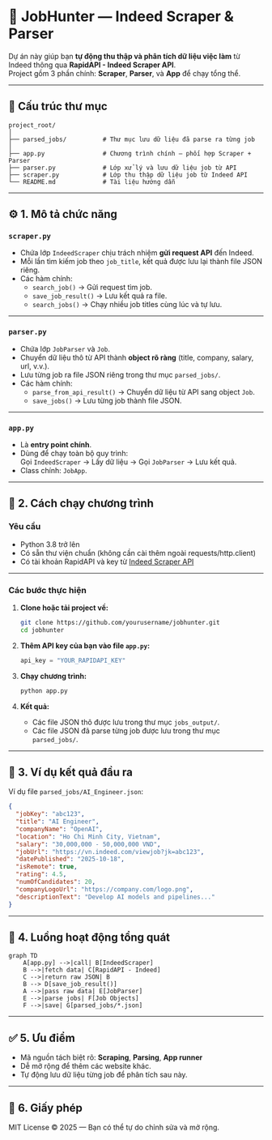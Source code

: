 # 🧠 JobHunter — Indeed Scraper & Parser

Dự án này giúp bạn **tự động thu thập và phân tích dữ liệu việc làm** từ Indeed thông qua **RapidAPI - Indeed Scraper API**.  
Project gồm 3 phần chính: **Scraper**, **Parser**, và **App** để chạy tổng thể.

---

## 📁 Cấu trúc thư mục

```
project_root/
│
├── parsed_jobs/          # Thư mục lưu dữ liệu đã parse ra từng job
│
├── app.py                # Chương trình chính — phối hợp Scraper + Parser
├── parser.py             # Lớp xử lý và lưu dữ liệu job từ API
├── scraper.py            # Lớp thu thập dữ liệu job từ Indeed API
└── README.md             # Tài liệu hướng dẫn
```

---

## ⚙️ 1. Mô tả chức năng

### **`scraper.py`**
- Chứa lớp `IndeedScraper` chịu trách nhiệm **gửi request API** đến Indeed.
- Mỗi lần tìm kiếm job theo `job_title`, kết quả được lưu lại thành file JSON riêng.
- Các hàm chính:
  - `search_job()` → Gửi request tìm job.
  - `save_job_result()` → Lưu kết quả ra file.
  - `search_jobs()` → Chạy nhiều job titles cùng lúc và tự lưu.

---

### **`parser.py`**
- Chứa lớp `JobParser` và `Job`.
- Chuyển dữ liệu thô từ API thành **object rõ ràng** (title, company, salary, url, v.v.).
- Lưu từng job ra file JSON riêng trong thư mục `parsed_jobs/`.
- Các hàm chính:
  - `parse_from_api_result()` → Chuyển dữ liệu từ API sang object `Job`.
  - `save_jobs()` → Lưu từng job thành file JSON.

---

### **`app.py`**
- Là **entry point chính**.
- Dùng để chạy toàn bộ quy trình:  
  Gọi `IndeedScraper` → Lấy dữ liệu → Gọi `JobParser` → Lưu kết quả.
- Class chính: `JobApp`.

---

## 🚀 2. Cách chạy chương trình

### **Yêu cầu**
- Python 3.8 trở lên  
- Có sẵn thư viện chuẩn (không cần cài thêm ngoài requests/http.client)
- Có tài khoản RapidAPI và key từ [Indeed Scraper API](https://rapidapi.com/)

---

### **Các bước thực hiện**

1. **Clone hoặc tải project về:**
   ```bash
   git clone https://github.com/yourusername/jobhunter.git
   cd jobhunter
   ```

2. **Thêm API key của bạn vào file `app.py`:**
   ```python
   api_key = "YOUR_RAPIDAPI_KEY"
   ```

3. **Chạy chương trình:**
   ```bash
   python app.py
   ```

4. **Kết quả:**
   - Các file JSON thô được lưu trong thư mục `jobs_output/`.
   - Các file JSON đã parse từng job được lưu trong thư mục `parsed_jobs/`.

---

## 🧩 3. Ví dụ kết quả đầu ra

Ví dụ file `parsed_jobs/AI_Engineer.json`:

```json
{
  "jobKey": "abc123",
  "title": "AI Engineer",
  "companyName": "OpenAI",
  "location": "Ho Chi Minh City, Vietnam",
  "salary": "30,000,000 - 50,000,000 VND",
  "jobUrl": "https://vn.indeed.com/viewjob?jk=abc123",
  "datePublished": "2025-10-18",
  "isRemote": true,
  "rating": 4.5,
  "numOfCandidates": 20,
  "companyLogoUrl": "https://company.com/logo.png",
  "descriptionText": "Develop AI models and pipelines..."
}
```

---

## 🧠 4. Luồng hoạt động tổng quát

```mermaid
graph TD
    A[app.py] -->|call| B[IndeedScraper]
    B -->|fetch data| C[RapidAPI - Indeed]
    C -->|return raw JSON| B
    B --> D[save_job_result()]
    A -->|pass raw data| E[JobParser]
    E -->|parse jobs| F[Job Objects]
    F -->|save| G[parsed_jobs/*.json]
```

---

## ✅ 5. Ưu điểm
- Mã nguồn tách biệt rõ: **Scraping**, **Parsing**, **App runner**
- Dễ mở rộng để thêm các website khác.
- Tự động lưu dữ liệu từng job để phân tích sau này.

---

## 🧾 6. Giấy phép
MIT License © 2025 — Bạn có thể tự do chỉnh sửa và mở rộng.
